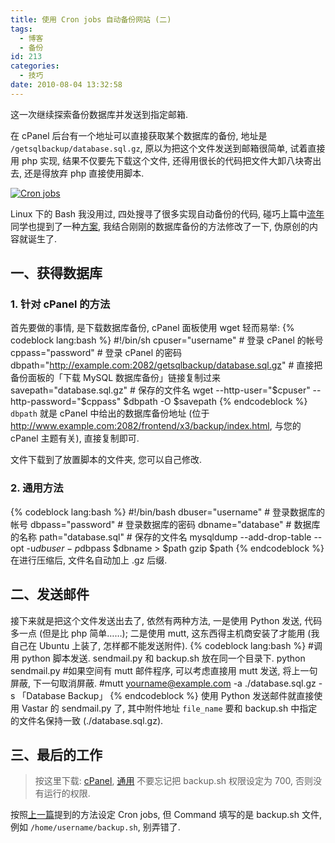 ```yaml
---
title: 使用 Cron jobs 自动备份网站 (二)
tags:
  - 博客
  - 备份
id: 213
categories:
  - 技巧
date: 2010-08-04 13:32:58
---
```


这一次继续探索备份数据库并发送到指定邮箱.

在 cPanel 后台有一个地址可以直接获取某个数据库的备份, 地址是 `/getsqlbackup/database.sql.gz`, 原以为把这个文件发送到邮箱很简单, 试着直接用 php 实现, 结果不仅要先下载这个文件, 还得用很长的代码把文件大卸八块寄出去, 还是得放弃 php 直接使用脚本.

[![Cron jobs](//beamnote-img.oss-cn-shanghai.aliyuncs.com/2010/cpanel-automatic-backup-chapter-2.png)](//beamnote-img.oss-cn-shanghai.aliyuncs.com/2010/cpanel-automatic-backup-chapter-2.png)<!-- more -->

Linux 下的 Bash 我没用过, 四处搜寻了很多实现自动备份的代码, 碰巧上篇中[流年](http://liunian.info/)同学也提到了一种[方案](http://vastars.info/application/database-backup.html), 我结合刚刚的数据库备份的方法修改了一下, 伪原创的内容就诞生了.

## 一、获得数据库

### 1\. 针对 cPanel 的方法

首先要做的事情, 是下载数据库备份, cPanel 面板使用 wget 轻而易举:
{% codeblock lang:bash %}
#!/bin/sh
cpuser="username" # 登录 cPanel 的帐号
cppass="password" # 登录 cPanel 的密码
dbpath="http://example.com:2082/getsqlbackup/database.sql.gz" # 直接把备份面板的「下载 MySQL 数据库备份」链接复制过来
savepath="database.sql.gz" # 保存的文件名
wget --http-user="$cpuser" --http-password="$cppass" $dbpath -O $savepath
{% endcodeblock %}
`dbpath` 就是 cPanel 中给出的数据库备份地址 (位于 http://www.example.com:2082/frontend/x3/backup/index.html, 与您的 cPanel 主题有关), 直接复制即可.

文件下载到了放置脚本的文件夹, 您可以自己修改.

### 2\. 通用方法

{% codeblock lang:bash %}
#!/bin/bash
dbuser="username"   # 登录数据库的帐号
dbpass="password"   # 登录数据库的密码
dbname="database"   # 数据库的名称
path="database.sql" # 保存的文件名
mysqldump --add-drop-table --opt -u$dbuser -p$dbpass $dbname > $path
gzip $path
{% endcodeblock %}
在进行压缩后, 文件名自动加上 .gz 后缀.

## 二、发送邮件

接下来就是把这个文件发送出去了, 依然有两种方法, 一是使用 Python 发送, 代码多一点 (但是比 php 简单……); 二是使用 mutt, 这东西得主机商安装了才能用 (我自己在 Ubuntu 上装了, 怎样都不能发送附件).
{% codeblock lang:bash %}
#调用 python 脚本发送. sendmail.py 和 backup.sh 放在同一个目录下.
python sendmail.py
#如果空间有 mutt 邮件程序, 可以考虑直接用 mutt 发送, 将上一句屏蔽, 下一句取消屏蔽.
#mutt yourname@example.com -a ./database.sql.gz -s 「Database Backup」
{% endcodeblock %}
使用 Python 发送邮件就直接使用 Vastar 的 sendmail.py 了, 其中附件地址 `file_name` 要和 backup.sh 中指定的文件名保持一致 (./database.sql.gz).

## 三、最后的工作

> 按这里下载: [cPanel](/wp-content/uploads/2010/08/db-backup-1.zip), [通用](/wp-content/uploads/2010/08/db-backup-2.zip)
不要忘记把 backup.sh 权限设定为 700, 否则没有运行的权限.

按照[上一篇](http://raychow.info/2010/cpanel-automatic-backup-chapter-1.html)提到的方法设定 Cron jobs, 但 Command 填写的是 backup.sh 文件, 例如 `/home/username/backup.sh`, 别弄错了.
